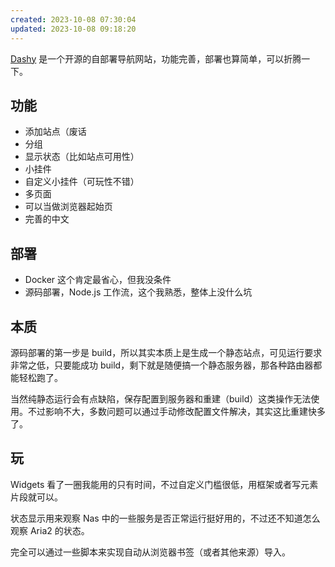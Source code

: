 ```yaml
---
created: 2023-10-08 07:30:04
updated: 2023-10-08 09:18:20
---
```

[Dashy](https://dashy.to/) 是一个开源的自部署导航网站，功能完善，部署也算简单，可以折腾一下。

## 功能

- 添加站点（废话
- 分组
- 显示状态（比如站点可用性）
- 小挂件
- 自定义小挂件（可玩性不错）
- 多页面
- 可以当做浏览器起始页
- 完善的中文

## 部署

  - Docker 这个肯定最省心，但我没条件
  - 源码部署，Node.js 工作流，这个我熟悉，整体上没什么坑

## 本质

源码部署的第一步是 build，所以其实本质上是生成一个静态站点，可见运行要求非常之低，只要能成功 build，剩下就是随便搞一个静态服务器，那各种路由器都能轻松跑了。

当然纯静态运行会有点缺陷，保存配置到服务器和重建（build）这类操作无法使用。不过影响不大，多数问题可以通过手动修改配置文件解决，其实这比重建快多了。

## 玩

Widgets 看了一圈我能用的只有时间，不过自定义门槛很低，用框架或者写元素片段就可以。

状态显示用来观察 Nas 中的一些服务是否正常运行挺好用的，不过还不知道怎么观察 Aria2 的状态。

完全可以通过一些脚本来实现自动从浏览器书签（或者其他来源）导入。